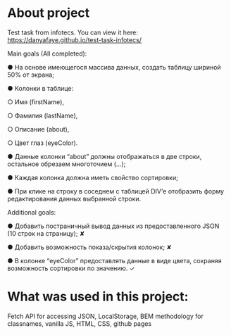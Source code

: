 # About project

Test task from infotecs. You can view it here: https://danyafaye.github.io/test-task-infotecs/

Main goals (All completed):

●	На основе имеющегося массива данных, создать таблицу шириной 50% от экрана;

●	Колонки в таблице: 

○	Имя (firstName), 

○	Фамилия (lastName), 

○	Описание (about),

○	Цвет глаз (eyeColor).

●	Данные колонки “about” должны отображаться в две строки, остальное обрезаем многоточием (...);

●	Каждая колонка должна иметь свойство сортировки;

●	При клике на строку в соседнем с таблицей DIV’е отобразить форму редактирования данных выбранной строки.

Additional goals:

●	Добавить постраничный вывод данных из предоставленного JSON (10 строк на страницу); ✘

●	Добавить возможность показа/скрытия колонок; ✘

●	В колонке “eyeColor” предоставлять данные в виде цвета, сохраняя возможность сортировки по значению. ✓

# What was used in this project: 
Fetch API for accessing JSON, LocalStorage, BEM methodology for classnames, vanilla JS, HTML, CSS, github pages 

